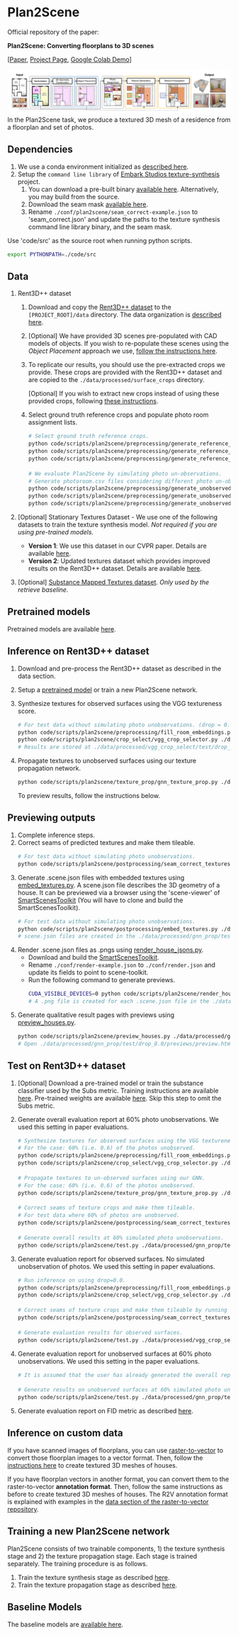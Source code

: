 # Plan2Scene

Official repository of the paper:

__Plan2Scene: Converting floorplans to 3D scenes__


[[Paper](https://arxiv.org/abs/2106.05375), [Project Page](https://3dlg-hcvc.github.io/plan2scene/), [Google Colab Demo](https://colab.research.google.com/drive/1lDkbfIV0drR1o9D0WYzoWeRskB91nXHq?usp=sharing)]

![Task Overview](docs/img/task-overview.png)
In the Plan2Scene task, we produce a textured 3D mesh of a residence from a floorplan and set of photos.

## Dependencies
1) We use a conda environment initialized as [described here](./docs/md/conda_env_setup.md).
2) Setup the `command line library` of [Embark Studios texture-synthesis](https://github.com/EmbarkStudios/texture-synthesis#command-line-binary) project. 
    1) You can download a pre-built binary [available here](https://github.com/EmbarkStudios/texture-synthesis/releases). Alternatively, you may build from the source.
    2) Download the seam mask [available here](https://github.com/EmbarkStudios/texture-synthesis/blob/main/imgs/masks/1_tile.jpg).   
    3) Rename `./conf/plan2scene/seam_correct-example.json` to 'seam_correct.json' and update the paths to the texture synthesis command line library binary, and the seam mask.

Use 'code/src' as the source root when running python scripts.
```bash
export PYTHONPATH=./code/src
```

## Data
1) Rent3D++ dataset
    1. Download and copy the [Rent3D++ dataset](https://forms.gle/mKAmnrzAm3LCK9ua6) to the `[PROJECT_ROOT]/data` directory. The data organization is [described here](docs/md/rent3dpp_data_organization.md).
    2. [Optional] We have provided 3D scenes pre-populated with CAD models of objects. 
       If you wish to re-populate these scenes using the _Object Placement_ approach we use, [follow the instructions here](docs/md/place_cad_models.md).    
    3. To replicate our results, you should use the pre-extracted crops we provide. 
       These crops are provided with the Rent3D++ dataset and are copied to the `./data/processed/surface_crops` directory.
       
       [Optional] If you wish to extract new crops instead of using these provided crops, following [these instructions](./docs/md/extract_crops.md).
    4. Select ground truth reference crops and populate photo room assignment lists.
       ```bash
       # Select ground truth reference crops.
       python code/scripts/plan2scene/preprocessing/generate_reference_crops.py ./data/processed/gt_reference/train ./data/input/photo_assignments/train train
       python code/scripts/plan2scene/preprocessing/generate_reference_crops.py ./data/processed/gt_reference/val ./data/input/photo_assignments/val val
       python code/scripts/plan2scene/preprocessing/generate_reference_crops.py ./data/processed/gt_reference/test ./data/input/photo_assignments/test test 
       
       # We evaluate Plan2Scene by simulating photo un-observations.
       # Generate photoroom.csv files considering different photo un-observation ratios.
       python code/scripts/plan2scene/preprocessing/generate_unobserved_photo_assignments.py ./data/processed/photo_assignments/train ./data/input/photo_assignments/train ./data/input/unobserved_photos.json train
       python code/scripts/plan2scene/preprocessing/generate_unobserved_photo_assignments.py ./data/processed/photo_assignments/val ./data/input/photo_assignments/val ./data/input/unobserved_photos.json val
       python code/scripts/plan2scene/preprocessing/generate_unobserved_photo_assignments.py ./data/processed/photo_assignments/test ./data/input/photo_assignments/test ./data/input/unobserved_photos.json test  
       ```
2) [Optional] Stationary Textures Dataset - We use one of the following datasets to train the texture synthesis model. 
   _Not required if you are using pre-trained models._
    - __Version 1__: We use this dataset in our CVPR paper. Details are available [here](./docs/md/stationary_textures_dataset_v1.md).
    - __Version 2__: Updated textures dataset which provides improved results on the Rent3D++ dataset. Details are available [here](./docs/md/stationary_textures_dataset_v2.md).
   
3) [Optional] [Substance Mapped Textures dataset](./docs/md/smt_dataset.md). _Only used by the retrieve baseline._

## Pretrained models
Pretrained models are available [here](./docs/md/pretrained_models.md).

## Inference on Rent3D++ dataset
1) Download and pre-process the Rent3D++ dataset as described in the data section.
2) Setup a [pretrained model](./docs/md/pretrained_models.md) or train a new Plan2Scene network.    
2) Synthesize textures for observed surfaces using the VGG textureness score.
   ```bash
   # For test data without simulating photo unobservations. (drop = 0.0)
   python code/scripts/plan2scene/preprocessing/fill_room_embeddings.py ./data/processed/texture_gen/test/drop_0.0 test --drop 0.0
   python code/scripts/plan2scene/crop_select/vgg_crop_selector.py ./data/processed/vgg_crop_select/test/drop_0.0 ./data/processed/texture_gen/test/drop_0.0 test --drop 0.0
   # Results are stored at ./data/processed/vgg_crop_select/test/drop_0.0
   ```

4) Propagate textures to unobserved surfaces using our texture propagation network.
   ```bash
   python code/scripts/plan2scene/texture_prop/gnn_texture_prop.py ./data/processed/gnn_prop/test/drop_0.0 ./data/processed/vgg_crop_select/test/drop_0.0 test GNN_PROP_CONF_PATH GNN_PROP_CHECKPOINT_PATH --keep-existing-predictions --drop 0.0
   ```
   To preview results, follow the instructions below.

## Previewing outputs
1) Complete inference steps.
2) Correct seams of predicted textures and make them tileable.
   ```bash
   # For test data without simulating photo unobservations.
   python code/scripts/plan2scene/postprocessing/seam_correct_textures.py ./data/processed/gnn_prop/test/drop_0.0/tileable_texture_crops ./data/processed/gnn_prop/test/drop_0.0/texture_crops test --drop 0.0
   ```
3) Generate .scene.json files with embedded textures using [embed_textures.py](code/scripts/plan2scene/postprocessing/embed_textures.py).
   A scene.json file describes the 3D geometry of a house. 
   It can be previewed via a browser using the 'scene-viewer' of [SmartScenesToolkit](https://github.com/smartscenes/sstk) (You will have to clone and build the SmartScenesToolkit).
   ```bash
   # For test data without simulating photo unobservations.
   python code/scripts/plan2scene/postprocessing/embed_textures.py ./data/processed/gnn_prop/test/drop_0.0/archs ./data/processed/gnn_prop/test/drop_0.0/tileable_texture_crops test --drop 0.0
   # scene.json files are created in the ./data/processed/gnn_prop/test/drop_0.0/archs directory.
   ```
4) Render .scene.json files as .pngs using [render_house_jsons.py](code/scripts/plan2scene/render_house_jsons.py).
    - Download and build the [SmartScenesToolkit](https://github.com/smartscenes/sstk).
    - Rename `./conf/render-example.json` to `./conf/render.json` and update its fields to point to scene-toolkit.
    - Run the following command to generate previews.
       ```bash
       CUDA_VISIBLE_DEVICES=0 python code/scripts/plan2scene/render_house_jsons.py ./data/processed/gnn_prop/test/drop_0.0/archs --scene-json
       # A .png file is created for each .scene.json file in the ./data/processed/gnn_prop/test/drop_0.0/archs directory.
       ```
5) Generate qualitative result pages with previews using [preview_houses.py](code/scripts/plan2scene/preview_houses.py).
   ```bash
   python code/scripts/plan2scene/preview_houses.py ./data/processed/gnn_prop/test/drop_0.0/previews ./data/processed/gnn_prop/test/drop_0.0/archs ./data/input/photos test --textures-path ./data/processed/gnn_prop/test/drop_0.0/tileable_texture_crops 0.0
   # Open ./data/processed/gnn_prop/test/drop_0.0/previews/preview.html
   ```
## Test on Rent3D++ dataset
1) [Optional] Download a pre-trained model or train the substance classifier used by the Subs metric. 
   Training instructions are available [here](./docs/md/train_substance_classifier.md).
   Pre-trained weights are available [here](./docs/md/pretrained_models.md).
   Skip this step to omit the Subs metric.
2) Generate overall evaluation report at 60% photo unobservations. We used this setting in paper evaluations.
   ```bash
   # Synthesize textures for observed surfaces using the VGG textureness score.
   # For the case: 60% (i.e. 0.6) of the photos unobserved. 
   python code/scripts/plan2scene/preprocessing/fill_room_embeddings.py ./data/processed/texture_gen/test/drop_0.6 test --drop 0.6
   python code/scripts/plan2scene/crop_select/vgg_crop_selector.py ./data/processed/vgg_crop_select/test/drop_0.6 ./data/processed/texture_gen/test/drop_0.6 test --drop 0.6
   
   # Propagate textures to un-observed surfaces using our GNN.
   # For the case: 60% (i.e. 0.6) of the photos unobserved.
   python code/scripts/plan2scene/texture_prop/gnn_texture_prop.py ./data/processed/gnn_prop/test/drop_0.6 ./data/processed/vgg_crop_select/test/drop_0.6 test GNN_PROP_CONF_PATH GNN_PROP_CHECKPOINT_PATH --keep-existing-predictions --drop 0.6
   
   # Correct seams of texture crops and make them tileable.
   # For test data where 60% of photos are unobserved.
   python code/scripts/plan2scene/postprocessing/seam_correct_textures.py ./data/processed/gnn_prop/test/drop_0.6/tileable_texture_crops ./data/processed/gnn_prop/test/drop_0.6/texture_crops test --drop 0.6
   
   # Generate overall results at 60% simulated photo unobservations.
   python code/scripts/plan2scene/test.py ./data/processed/gnn_prop/test/drop_0.6/tileable_texture_crops ./data/processed/gt_reference/test/texture_crops test
   ```
3) Generate evaluation report for observed surfaces. No simulated unobservation of photos. We used this setting in paper evaluations.
   ```bash
   # Run inference on using drop=0.0.
   python code/scripts/plan2scene/preprocessing/fill_room_embeddings.py ./data/processed/texture_gen/test/drop_0.0 test --drop 0.0
   python code/scripts/plan2scene/crop_select/vgg_crop_selector.py ./data/processed/vgg_crop_select/test/drop_0.0 ./data/processed/texture_gen/test/drop_0.0 test --drop 0.0
   
   # Correct seams of texture crops and make them tileable by running seam_correct_textures.py.
   python code/scripts/plan2scene/postprocessing/seam_correct_textures.py ./data/processed/vgg_crop_select/test/drop_0.0/tileable_texture_crops ./data/processed/vgg_crop_select/test/drop_0.0/texture_crops test --drop 0.0
   
   # Generate evaluation results for observed surfaces.
   python code/scripts/plan2scene/test.py ./data/processed/vgg_crop_select/test/drop_0.0/tileable_texture_crops ./data/processed/gt_reference/test/texture_crops test
   ```
5) Generate evaluation report for unobserved surfaces at 60% photo unobservations. We used this setting in the paper evaluations.
   ```bash   
   # It is assumed that the user has already generated the overall report at 0.6 drop fraction.
   
   # Generate results on unobserved surfaces at 60% simulated photo unobservations.
   python code/scripts/plan2scene/test.py ./data/processed/gnn_prop/test/drop_0.6/tileable_texture_crops ./data/processed/gt_reference/test/texture_crops test --exclude-prior-predictions ./data/processed/vgg_crop_select/test/drop_0.6/texture_crops
   ```

 6) Generate evaluation report on FID metric as described [here](./docs/md/compute_fid_metric.md).

## Inference on custom data
If you have scanned images of floorplans, you can use [raster-to-vector](https://github.com/art-programmer/FloorplanTransformation) to convert those floorplan images to a vector format. Then, follow the [instructions here](./docs/md/plan2scene_on_r2v.md) to create textured 3D meshes of houses. 

If you have floorplan vectors in another format, you can convert them to the raster-to-vector __annotation format__. 
Then, follow the same instructions as before to create textured 3D meshes of houses. 
The R2V annotation format is explained with examples in the [data section of the raster-to-vector repository](https://github.com/art-programmer/FloorplanTransformation#data).

## Training a new Plan2Scene network
Plan2Scene consists of two trainable components, 1) the texture synthesis stage and 2) the texture propagation stage. Each stage is trained separately. The training procedure is as follows.
1) Train the texture synthesis stage as described [here](./docs/md/train_texture_synth.md).
2) Train the texture propagation stage as described [here](./docs/md/train_texture_prop.md).

## Baseline Models
The baseline models are [available here](./docs/md/baselines.md).
